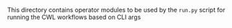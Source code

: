 This directory contains operator modules to be used by the `run.py` script for running the CWL workflows based on CLI args
